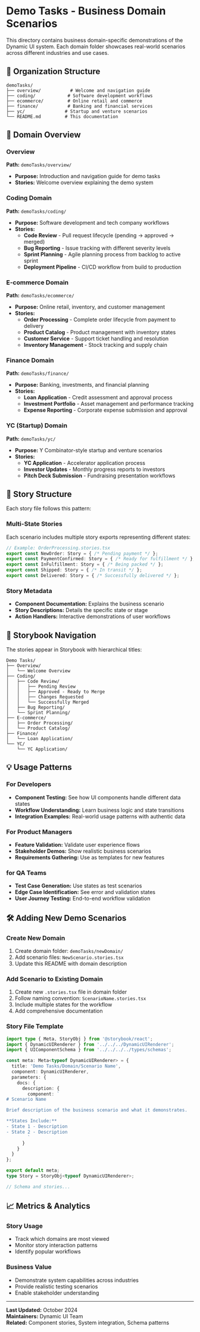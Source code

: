 # Demo Tasks - Business Domain Scenarios

This directory contains business domain-specific demonstrations of the Dynamic UI system. Each domain folder showcases real-world scenarios across different industries and use cases.

## 📁 Organization Structure

```
demoTasks/
├── overview/           # Welcome and navigation guide
├── coding/            # Software development workflows
├── ecommerce/         # Online retail and commerce
├── finance/           # Banking and financial services
├── yc/               # Startup and venture scenarios
└── README.md         # This documentation
```

## 🎯 Domain Overview

### Overview
**Path:** `demoTasks/overview/`
- **Purpose:** Introduction and navigation guide for demo tasks
- **Stories:** Welcome overview explaining the demo system

### Coding Domain
**Path:** `demoTasks/coding/`
- **Purpose:** Software development and tech company workflows
- **Stories:**
  - **Code Review** - Pull request lifecycle (pending → approved → merged)
  - **Bug Reporting** - Issue tracking with different severity levels
  - **Sprint Planning** - Agile planning process from backlog to active sprint
  - **Deployment Pipeline** - CI/CD workflow from build to production

### E-commerce Domain
**Path:** `demoTasks/ecommerce/`
- **Purpose:** Online retail, inventory, and customer management
- **Stories:**
  - **Order Processing** - Complete order lifecycle from payment to delivery
  - **Product Catalog** - Product management with inventory states
  - **Customer Service** - Support ticket handling and resolution
  - **Inventory Management** - Stock tracking and supply chain

### Finance Domain
**Path:** `demoTasks/finance/`
- **Purpose:** Banking, investments, and financial planning
- **Stories:**
  - **Loan Application** - Credit assessment and approval process
  - **Investment Portfolio** - Asset management and performance tracking
  - **Expense Reporting** - Corporate expense submission and approval

### YC (Startup) Domain
**Path:** `demoTasks/yc/`
- **Purpose:** Y Combinator-style startup and venture scenarios
- **Stories:**
  - **YC Application** - Accelerator application process
  - **Investor Updates** - Monthly progress reports to investors
  - **Pitch Deck Submission** - Fundraising presentation workflows

## 🔄 Story Structure

Each story file follows this pattern:

### Multi-State Stories
Each scenario includes multiple story exports representing different states:

```typescript
// Example: OrderProcessing.stories.tsx
export const NewOrder: Story = { /* Pending payment */ };
export const PaymentConfirmed: Story = { /* Ready for fulfillment */ };
export const InFulfillment: Story = { /* Being packed */ };
export const Shipped: Story = { /* In transit */ };
export const Delivered: Story = { /* Successfully delivered */ };
```

### Story Metadata
- **Component Documentation:** Explains the business scenario
- **Story Descriptions:** Details the specific state or stage
- **Action Handlers:** Interactive demonstrations of user workflows

## 🎨 Storybook Navigation

The stories appear in Storybook with hierarchical titles:

```
Demo Tasks/
├── Overview/
│   └── Welcome Overview
├── Coding/
│   ├── Code Review/
│   │   ├── Pending Review
│   │   ├── Approved - Ready to Merge
│   │   ├── Changes Requested
│   │   └── Successfully Merged
│   ├── Bug Reporting/
│   └── Sprint Planning/
├── E-commerce/
│   ├── Order Processing/
│   └── Product Catalog/
├── Finance/
│   └── Loan Application/
└── YC/
    └── YC Application/
```

## 💡 Usage Patterns

### For Developers
- **Component Testing:** See how UI components handle different data states
- **Workflow Understanding:** Learn business logic and state transitions
- **Integration Examples:** Real-world usage patterns with authentic data

### For Product Managers
- **Feature Validation:** Validate user experience flows
- **Stakeholder Demos:** Show realistic business scenarios
- **Requirements Gathering:** Use as templates for new features

### for QA Teams
- **Test Case Generation:** Use states as test scenarios
- **Edge Case Identification:** See error and validation states
- **User Journey Testing:** End-to-end workflow validation

## 🛠️ Adding New Demo Scenarios

### Create New Domain
1. Create domain folder: `demoTasks/newDomain/`
2. Add scenario files: `NewScenario.stories.tsx`
3. Update this README with domain description

### Add Scenario to Existing Domain
1. Create new `.stories.tsx` file in domain folder
2. Follow naming convention: `ScenarioName.stories.tsx`
3. Include multiple states for the workflow
4. Add comprehensive documentation

### Story File Template
```typescript
import type { Meta, StoryObj } from '@storybook/react';
import { DynamicUIRenderer } from '../../../DynamicUIRenderer';
import { UIComponentSchema } from '../../../../types/schemas';

const meta: Meta<typeof DynamicUIRenderer> = {
  title: 'Demo Tasks/Domain/Scenario Name',
  component: DynamicUIRenderer,
  parameters: {
    docs: {
      description: {
        component: `
# Scenario Name

Brief description of the business scenario and what it demonstrates.

**States Include:**
- State 1 - Description
- State 2 - Description
        `
      }
    }
  }
};

export default meta;
type Story = StoryObj<typeof DynamicUIRenderer>;

// Schema and stories...
```

## 📈 Metrics & Analytics

### Story Usage
- Track which domains are most viewed
- Monitor story interaction patterns
- Identify popular workflows

### Business Value
- Demonstrate system capabilities across industries
- Provide realistic testing scenarios
- Enable stakeholder understanding

---

**Last Updated:** October 2024  
**Maintainers:** Dynamic UI Team  
**Related:** Component stories, System integration, Schema patterns 